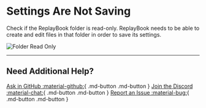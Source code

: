 # Settings Are Not Saving

Check if the ReplayBook folder is read-only. ReplayBook needs to be able to create and edit files in that folder in order to save its settings.

![Folder Read Only](../images/troubleshooting/1_folder_read_only.png)

---

## Need Additional Help?

[Ask in GitHub :material-github:](https://github.com/fraxiinus/ReplayBook/discussions){ .md-button .md-button }
[Join the Discord :material-chat:](https://discord.gg/c33Rc5J){ .md-button .md-button }
[Report an Issue :material-bug:](https://github.com/fraxiinus/ReplayBook/issues/new/choose){ .md-button .md-button }
